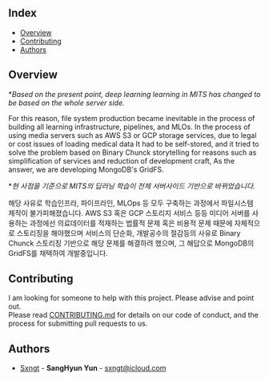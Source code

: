 ## Index
  - [Overview](#overview) 
  - [Contributing](#contributing)
  - [Authors](#authors)


## Overview
<!-- Write Overview about this project -->
**Based on the present point, deep learning learning in MITS has changed to be based on the whole server side.*

For this reason, file system production became inevitable in the process of building all learning infrastructure, pipelines, and MLOs.
In the process of using media servers such as AWS S3 or GCP storage services, due to legal or cost issues of loading medical data
It had to be self-stored, and it tried to solve the problem based on Binary Chunck storytelling for reasons such as simplification of services and reduction of development craft,
As the answer, we are developing MongoDB's GridFS.


**현 사점을 기준으로 MITS의 딥러닝 학습이 전체 서버사이드 기반으로 바뀌었습니다.*

해당 사유로 학습인프라, 파이프라인, MLOps 등 모두 구축하는 과정에서 파일시스템 제작이 불가피해졌습니다.
AWS S3 혹은 GCP 스토리지 서비스 등등 미디어 서버를 사용하는 과정에선 의료데이터를 적재하는 법률적 문제 혹은 비용적 문제 때문에
자체적으로 스토리징을 해야했으며 서비스의 단순화, 개발공수의 절감등의 사유로 Binary Chunck 스토리징 기반으로 해당 문제를 해결하려 했으며,
그 해답으로 MongoDB의 GridFS를 채택하여 개발중입니다.


## Contributing
<!-- Write the way to contribute -->
I am looking for someone to help with this project. Please advise and point out.  
Please read [CONTRIBUTING.md](CONTRIBUTING.md) for details on our code
of conduct, and the process for submitting pull requests to us.

## Authors
  - [Sxngt](https://github.com/sxngt) - **SangHyun Yun** - <sxngt@icloud.com>
